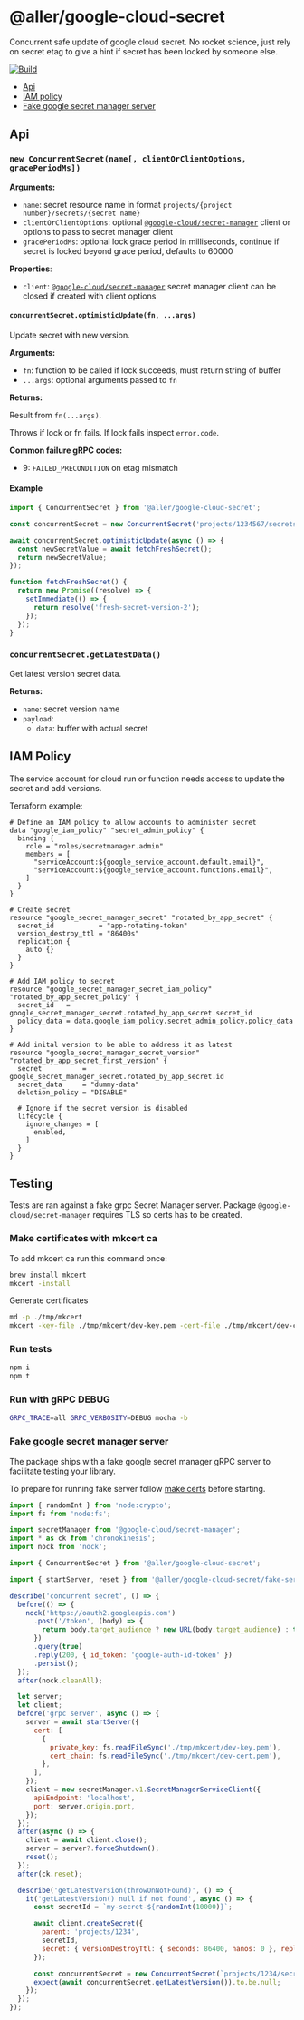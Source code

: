 # @aller/google-cloud-secret

Concurrent safe update of google cloud secret. No rocket science, just rely on secret etag to give a hint if secret has been locked by someone else.

[![Build](https://github.com/allermedia/google-secret/actions/workflows/build.yaml/badge.svg)](https://github.com/allermedia/google-secret/actions/workflows/build.yaml)

- [Api](#api)
- [IAM policy](#iam-policy)
- [Fake google secret manager server](#fake-google-secret-manager-server)

## Api

### `new ConcurrentSecret(name[, clientOrClientOptions, gracePeriodMs])`

**Arguments:**

- `name`: secret resource name in format `projects/{project number}/secrets/{secret name}`
- `clientOrClientOptions`: optional [`@google-cloud/secret-manager`](https://www.npmjs.com/package/@google-cloud/secret-manager) client or options to pass to secret manager client
- `gracePeriodMs`: optional lock grace period in milliseconds, continue if secret is locked beyond grace period, defaults to 60000

**Properties**:

- `client`: [`@google-cloud/secret-manager`](https://www.npmjs.com/package/@google-cloud/secret-manager) secret manager client
  can be closed if created with client options

#### `concurrentSecret.optimisticUpdate(fn, ...args)`

Update secret with new version.

**Arguments:**

- `fn`: function to be called if lock succeeds, must return string of buffer
- `...args`: optional arguments passed to `fn`

**Returns:**

Result from `fn(...args)`.

Throws if lock or fn fails. If lock fails inspect `error.code`.

**Common failure gRPC codes:**

- 9: `FAILED_PRECONDITION` on etag mismatch

#### Example

```javascript
import { ConcurrentSecret } from '@aller/google-cloud-secret';

const concurrentSecret = new ConcurrentSecret('projects/1234567/secrets/my-concurrent-secret-1');

await concurrentSecret.optimisticUpdate(async () => {
  const newSecretValue = await fetchFreshSecret();
  return newSecretValue;
});

function fetchFreshSecret() {
  return new Promise((resolve) => {
    setImmediate(() => {
      return resolve('fresh-secret-version-2');
    });
  });
}
```

### `concurrentSecret.getLatestData()`

Get latest version secret data.

**Returns:**

- `name`: secret version name
- `payload`:
  - `data`: buffer with actual secret

## IAM Policy

The service account for cloud run or function needs access to update the secret and add versions.

Terraform example:

```t
# Define an IAM policy to allow accounts to administer secret
data "google_iam_policy" "secret_admin_policy" {
  binding {
    role = "roles/secretmanager.admin"
    members = [
      "serviceAccount:${google_service_account.default.email}",
      "serviceAccount:${google_service_account.functions.email}",
    ]
  }
}

# Create secret
resource "google_secret_manager_secret" "rotated_by_app_secret" {
  secret_id           = "app-rotating-token"
  version_destroy_ttl = "86400s"
  replication {
    auto {}
  }
}

# Add IAM policy to secret
resource "google_secret_manager_secret_iam_policy" "rotated_by_app_secret_policy" {
  secret_id   = google_secret_manager_secret.rotated_by_app_secret.secret_id
  policy_data = data.google_iam_policy.secret_admin_policy.policy_data
}

# Add inital version to be able to address it as latest
resource "google_secret_manager_secret_version" "rotated_by_app_secret_first_version" {
  secret          = google_secret_manager_secret.rotated_by_app_secret.id
  secret_data     = "dummy-data"
  deletion_policy = "DISABLE"

  # Ignore if the secret version is disabled
  lifecycle {
    ignore_changes = [
      enabled,
    ]
  }
}
```

## Testing

Tests are ran against a fake grpc Secret Manager server. Package `@google-cloud/secret-manager` requires TLS so certs has to be created.

### Make certificates with mkcert ca

To add mkcert ca run this command once:

```sh
brew install mkcert
mkcert -install
```

Generate certificates

```sh
md -p ./tmp/mkcert
mkcert -key-file ./tmp/mkcert/dev-key.pem -cert-file ./tmp/mkcert/dev-cert.pem localhost
```

### Run tests

```sh
npm i
npm t
```

### Run with gRPC DEBUG

```sh
GRPC_TRACE=all GRPC_VERBOSITY=DEBUG mocha -b
```

### Fake google secret manager server

The package ships with a fake google secret manager gRPC server to facilitate testing your library.

To prepare for running fake server follow [make certs](#make-certificates-with-mkcert-ca) before starting.

```javascript
import { randomInt } from 'node:crypto';
import fs from 'node:fs';

import secretManager from '@google-cloud/secret-manager';
import * as ck from 'chronokinesis';
import nock from 'nock';

import { ConcurrentSecret } from '@aller/google-cloud-secret';

import { startServer, reset } from '@aller/google-cloud-secret/fake-server/fake-secret-manager-server';

describe('concurrent secret', () => {
  before(() => {
    nock('https://oauth2.googleapis.com')
      .post('/token', (body) => {
        return body.target_audience ? new URL(body.target_audience) : true;
      })
      .query(true)
      .reply(200, { id_token: 'google-auth-id-token' })
      .persist();
  });
  after(nock.cleanAll);

  let server;
  let client;
  before('grpc server', async () => {
    server = await startServer({
      cert: [
        {
          private_key: fs.readFileSync('./tmp/mkcert/dev-key.pem'),
          cert_chain: fs.readFileSync('./tmp/mkcert/dev-cert.pem'),
        },
      ],
    });
    client = new secretManager.v1.SecretManagerServiceClient({
      apiEndpoint: 'localhost',
      port: server.origin.port,
    });
  });
  after(async () => {
    client = await client.close();
    server = server?.forceShutdown();
    reset();
  });
  after(ck.reset);

  describe('getLatestVersion(throwOnNotFound)', () => {
    it('getLatestVersion() null if not found', async () => {
      const secretId = `my-secret-${randomInt(10000)}`;

      await client.createSecret({
        parent: 'projects/1234',
        secretId,
        secret: { versionDestroyTtl: { seconds: 86400, nanos: 0 }, replication: { automatic: {} }, annotations: { foo: 'bar' } },
      });

      const concurrentSecret = new ConcurrentSecret(`projects/1234/secrets/${secretId}`, client);
      expect(await concurrentSecret.getLatestVersion()).to.be.null;
    });
  });
});
```
